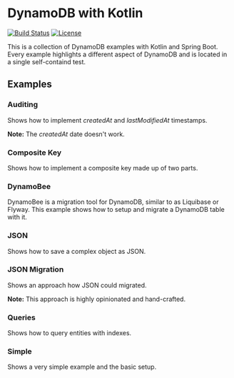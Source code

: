 DynamoDB with Kotlin
====================

[![Build Status](https://img.shields.io/travis/bringmeister/dynamodb-with-kotlin/master.svg)](https://travis-ci.org/bringmeister/dynamodb-with-kotlin)
[![License](https://img.shields.io/badge/license-MIT-blue.svg)](https://raw.githubusercontent.com/bringmeister/dynamodb-with-kotlin/master/LICENSE)

This is a collection of DynamoDB examples with Kotlin and Spring Boot.
Every example highlights a different aspect of DynamoDB and is located in a single self-containd test.

## Examples

### Auditing

Shows how to implement _createdAt_ and _lastModifiedAt_ timestamps.

**Note:** The _createdAt_ date doesn't work.

### Composite Key

Shows how to implement a composite key made up of two parts.

### DynamoBee

DynamoBee is a migration tool for DynamoDB, similar to as Liquibase or Flyway.
This example shows how to setup and migrate a DynamoDB table with it.

### JSON

Shows how to save a complex object as JSON.

### JSON Migration

Shows an approach how JSON could migrated.

**Note:** This approach is highly opinionated and hand-crafted.

### Queries

Shows how to query entities with indexes.

### Simple

Shows a very simple example and the basic setup.